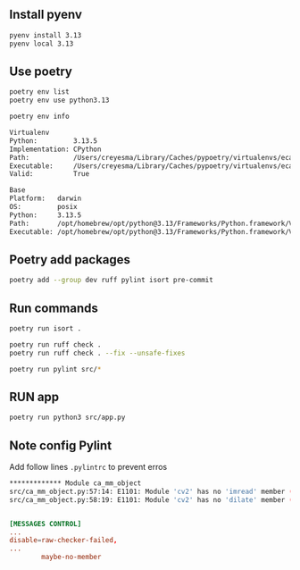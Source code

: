 ## Install pyenv
~~~ bash
pyenv install 3.13
pyenv local 3.13
~~~

## Use poetry
~~~ bash
poetry env list
poetry env use python3.13
~~~


~~~ bash
poetry env info

Virtualenv
Python:         3.13.5
Implementation: CPython
Path:           /Users/creyesma/Library/Caches/pypoetry/virtualenvs/eca-morphological-xOIbiyJH-py3.13
Executable:     /Users/creyesma/Library/Caches/pypoetry/virtualenvs/eca-morphological-xOIbiyJH-py3.13/bin/python
Valid:          True

Base
Platform:   darwin
OS:         posix
Python:     3.13.5
Path:       /opt/homebrew/opt/python@3.13/Frameworks/Python.framework/Versions/3.13
Executable: /opt/homebrew/opt/python@3.13/Frameworks/Python.framework/Versions/3.13/bin/python3.13
~~~

## Poetry add packages

~~~ bash
poetry add --group dev ruff pylint isort pre-commit
~~~

## Run commands

~~~ bash
poetry run isort .
~~~

~~~ bash
poetry run ruff check .
poetry run ruff check . --fix --unsafe-fixes
~~~

~~~ bash
poetry run pylint src/*
~~~

## RUN app

~~~ bash
poetry run python3 src/app.py
~~~


## Note config Pylint
Add follow lines `.pylintrc` to prevent erros
~~~ bash
************* Module ca_mm_object
src/ca_mm_object.py:57:14: E1101: Module 'cv2' has no 'imread' member (no-member)
src/ca_mm_object.py:58:19: E1101: Module 'cv2' has no 'dilate' member (no-member)
~~~~

~~~ toml

[MESSAGES CONTROL]
...
disable=raw-checker-failed,
...
        maybe-no-member
~~~
